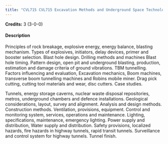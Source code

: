 ```yaml
---
title: "CVL715 CVL715 Excavation Methods and Underground Space Technology"
---
```

**Credits:** 3 (3-0-0)

#### Description
Principles of rock breakage, explosive energy, energy balance, blasting mechanism. Types of explosives, initiators, delay devices, primer and booster selection. Blast hole design. Drilling methods and machines Blast hole timing. Pattern design, open pit and underground blasting, production, estimation and damage criteria of ground vibrations. TBM tunnelling. Factors influencing and evaluation, Excavation mechanics, Boom machines, transverse boom tunnelling machines and Robins mobile miner. Drag pick cutting, cutting tool materials and wear, disc cutters. Case studies.

Tunnels, energy storage caverns, nuclear waste disposal repositories, metros, underground chambers and defence installations. Geological considerations, layout, survey and alignment. Analysis and design methods. Construction methods. Ventilation, provisions, equipment. Control and monitoring system, services, operations and maintenance. Lighting, specifications, maintenance, emergency lighting. Power supply and distribution, Water supply and distribution. Safety provisions, localized hazards, fire hazards in highway tunnels, rapid transit tunnels. Surveillance and control system for highway tunnels. Tunnel finish.